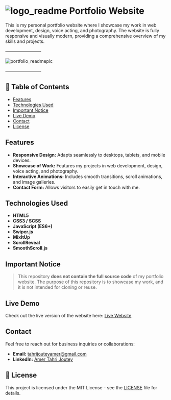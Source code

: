 # ![logo_readme](https://github.com/user-attachments/assets/39bbf226-7bf9-498b-922f-2e5bc52ec844) Portfolio Website

This is my personal portfolio website where I showcase my work in web development, design, voice acting, and photography. The website is fully responsive and visually modern, providing a comprehensive overview of my skills and projects.

————————

![portfolio_readmepic](https://github.com/user-attachments/assets/bc89974f-edf7-41d7-8e5a-7f7de6e434e3)

————————

## 📝 Table of Contents
- [Features](#features)
- [Technologies Used](#technologies-used)
- [Important Notice](#important-notice)
- [Live Demo](#live-demo)
- [Contact](#contact)
- [License](#license)

## Features
- **Responsive Design:** Adapts seamlessly to desktops, tablets, and mobile devices.
- **Showcase of Work:** Features my projects in web development, design, voice acting, and photography.
- **Interactive Animations:** Includes smooth transitions, scroll animations, and image galleries.
- **Contact Form:** Allows visitors to easily get in touch with me.

## Technologies Used
- **HTML5**
- **CSS3 / SCSS**
- **JavaScript (ES6+)**
- **Swiper.js**
- **MixItUp**
- **ScrollReveal**
- **SmoothScroll.js**

##  Important Notice
> This repository **does not contain the full source code** of my portfolio website. The purpose of this repository is to showcase my work, and it is not intended for cloning or reuse.

## Live Demo
Check out the live version of the website here: [Live Website](https://amertj.netlify.app)

## Contact
Feel free to reach out for business inquiries or collaborations:
- **Email:** [tahrijouteyamer@gmail.com](mailto:tahrijouteyamer@gmail.com)
- **LinkedIn:** [Amer Tahri Joutey](https://www.linkedin.com/in/tahrijouteyamer/)

## 📝 License
This project is licensed under the MIT License - see the [LICENSE](LICENSE) file for details.
